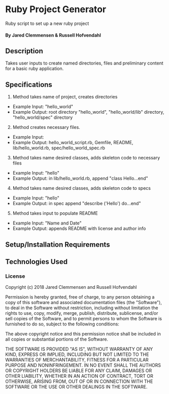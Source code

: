 # Ruby Project Generator
Ruby script to set up a new ruby project

#### By Jared Clemmensen & Russell Hofvendahl

## Description
Takes user inputs to create named directories, files and preliminary content for a basic ruby application.

## Specifications
1. Method takes name of project, creates directories
  * Example Input: "hello_world"
  * Example Output: root directory "hello_world", "hello_world/lib" directory, "hello_world/spec" directory
2. Method creates necessary files.
  * Example Input:
  * Example Output: hello_world_script.rb, Gemfile, README, lib/hello_world.rb, spec/hello_world_spec.rb
3. Method takes name desired classes, adds skeleton code to necessary files
  * Example Input: "hello"
  * Example Output: in lib/hello_world.rb, append "class Hello...end"
4. Method takes name desired classes, adds skeleton code to specs
  * Example Input: "hello"
  * Example Output: in spec append "describe ('Hello') do...end"
5. Method takes input to populate README
  * Example Input: "Name and Date"
  * Example Output: appends README with license and author info

## Setup/Installation Requirements


## Technologies Used


### License

Copyright (c) 2018 Jared Clemmensen and Russell Hofvendahl

Permission is hereby granted, free of charge, to any person obtaining a copy of this software and associated documentation files (the "Software"), to deal in the Software without restriction, including without limitation the rights to use, copy, modify, merge, publish, distribute, sublicense, and/or sell copies of the Software, and to permit persons to whom the Software is furnished to do so, subject to the following conditions:

The above copyright notice and this permission notice shall be included in all copies or substantial portions of the Software.

THE SOFTWARE IS PROVIDED "AS IS", WITHOUT WARRANTY OF ANY KIND, EXPRESS OR IMPLIED, INCLUDING BUT NOT LIMITED TO THE WARRANTIES OF MERCHANTABILITY, FITNESS FOR A PARTICULAR PURPOSE AND NONINFRINGEMENT. IN NO EVENT SHALL THE AUTHORS OR COPYRIGHT HOLDERS BE LIABLE FOR ANY CLAIM, DAMAGES OR OTHER LIABILITY, WHETHER IN AN ACTION OF CONTRACT, TORT OR OTHERWISE, ARISING FROM, OUT OF OR IN CONNECTION WITH THE SOFTWARE OR THE USE OR OTHER DEALINGS IN THE SOFTWARE.
